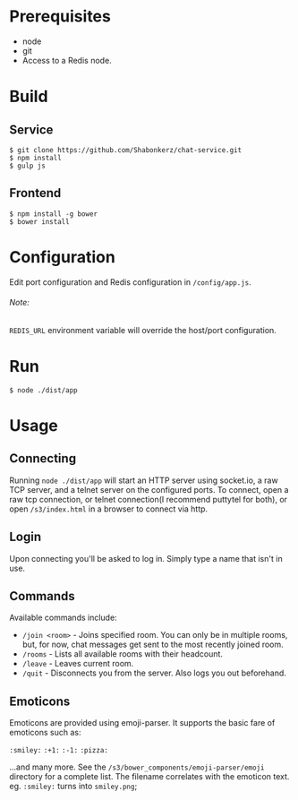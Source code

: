# Prerequisites

- node
- git
- Access to a Redis node.

# Build

## Service
```
$ git clone https://github.com/Shabonkerz/chat-service.git
$ npm install
$ gulp js
```

## Frontend
```
$ npm install -g bower
$ bower install
```

# Configuration

Edit port configuration and Redis configuration in `/config/app.js`.

###### Note:

`REDIS_URL` environment variable will override the host/port configuration.

# Run

```
$ node ./dist/app
```


# Usage
## Connecting
Running `node ./dist/app` will start an HTTP server using socket.io, a raw TCP server, and a telnet server on the configured ports. To connect, open a raw tcp connection, or telnet connection(I recommend puttytel for both), or open `/s3/index.html` in a browser to connect via http.

## Login
Upon connecting you'll be asked to log in. Simply type a name that isn't in use.

## Commands
Available commands include:

- `/join <room>` - Joins specified room. You can only be in multiple rooms, but, for now, chat messages get sent to the most recently joined room.
- `/rooms` - Lists all available rooms with their headcount.
- `/leave` - Leaves current room.
- `/quit` - Disconnects you from the server. Also logs you out beforehand.

## Emoticons
Emoticons are provided using emoji-parser. It supports the basic fare of emoticons such as:

`:smiley:`
`:+1:`
`:-1:`
`:pizza:`

...and many more. See the `/s3/bower_components/emoji-parser/emoji` directory for a complete list. The filename correlates with the emoticon text. eg. `:smiley:` turns into `smiley.png`;
